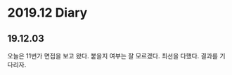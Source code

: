 2019.12 Diary
=================

## 19.12.03

오늘은 11번가 면접을 보고 왔다. 붙을지 여부는 잘 모르겠다. 최선을 다했다. 결과를 기다리자.